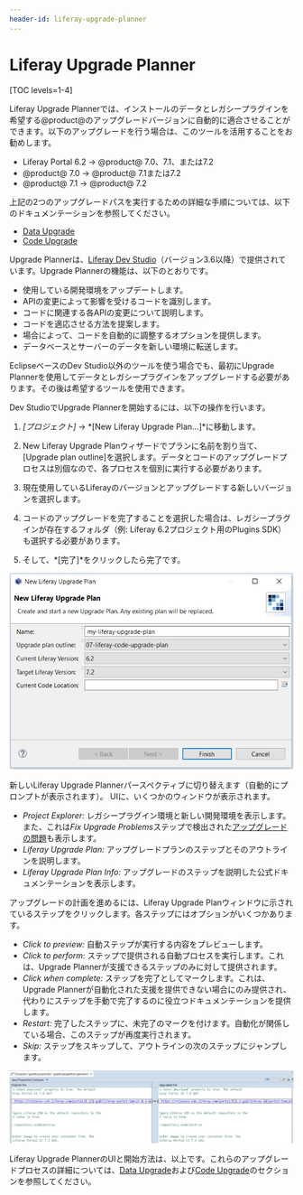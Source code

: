 ```yaml
---
header-id: liferay-upgrade-planner
---
```


# Liferay Upgrade Planner

[TOC levels=1-4]

Liferay Upgrade Plannerでは、インストールのデータとレガシープラグインを希望する@product@のアップグレードバージョンに自動的に適合させることができます。以下のアップグレードを行う場合は、このツールを活用することをお勧めします。

- Liferay Portal 6.2 → @product@ 7.0、7.1、または7.2
- @product@ 7.0 → @product@ 7.1または7.2
- @product@ 7.1 → @product@ 7.2

上記の2つのアップグレードパスを実行するための詳細な手順については、以下のドキュメンテーションを参照してください。

- [Data Upgrade](/docs/7-2/deploy/-/knowledge_base/d/upgrading-to-product-ver)
- [Code Upgrade](/docs/7-1/tutorials/-/knowledge_base/t/upgrading-plugins-to-liferay-7)

Upgrade Plannerは、[Liferay Dev Studio](/docs/7-1/tutorials/-/knowledge_base/t/liferay-ide)（バージョン3.6以降）で提供されています。Upgrade Plannerの機能は、以下のとおりです。

<!-- Standalone app is planned, but not available yet. -->

- 使用している開発環境をアップデートします。
- APIの変更によって影響を受けるコードを識別します。
- コードに関連する各APIの変更について説明します。
- コードを適応させる方法を提案します。
- 場合によって、コードを自動的に調整するオプションを提供します。
- データベースとサーバーのデータを新しい環境に転送します。

EclipseベースのDev Studio以外のツールを使う場合でも、最初にUpgrade Plannerを使用してデータとレガシープラグインをアップグレードする必要があります。その後は希望するツールを使用できます。

Dev StudioでUpgrade Plannerを開始するには、以下の操作を行います。

1. *[プロジェクト]* → *[New Liferay Upgrade Plan...]*に移動します。

2. New Liferay Upgrade Planウィザードでプランに名前を割り当て、[Upgrade plan outline]を選択します。データとコードのアップグレードプロセスは別個なので、各プロセスを個別に実行する必要があります。

3. 現在使用しているLiferayのバージョンとアップグレードする新しいバージョンを選択します。

4. コードのアップグレードを完了することを選択した場合は、レガシープラグインが存在するフォルダ（例: Liferay 6.2プロジェクト用のPlugins SDK）も選択する必要があります。

5. そして、*[完了]*をクリックしたら完了です。

![図1：アップグレードプロセスを開始する前に、アップグレード計画を設定します。](../../../images/upgrade-plan-wizard.png)

新しいLiferay Upgrade Plannerパースペクティブに切り替えます（自動的にプロンプトが表示されます）。
UIに、いくつかのウィンドウが表示されます。

- *Project Explorer:* レガシープラグイン環境と新しい開発環境を表示します。また、これは*Fix Upgrade Problems*ステップで検出された[アップグレードの問題](/docs/7-1/tutorials/-/knowledge_base/t/fixing-upgrade-problems)も表示します。
- *Liferay Upgrade Plan:* アップグレードプランのステップとそのアウトラインを説明します。
- *Liferay Upgrade Plan Info:* アップグレードのステップを説明した公式ドキュメンテーションを表示します。

アップグレードの計画を進めるには、Liferay Upgrade Planウィンドウに示されているステップをクリックします。各ステップにはオプションがいくつかあります。

- *Click to preview:* 自動ステップが実行する内容をプレビューします。
- *Click to perform:* ステップで提供される自動プロセスを実行します。これは、Upgrade Plannerが支援できるステップのみに対して提供されます。
- *Click when complete:* ステップを完了としてマークします。これは、Upgrade Plannerが自動化された支援を提供できない場合にのみ提供され、代わりにステップを手動で完了するのに役立つドキュメンテーションを提供します。
- *Restart:* 完了したステップに、未完了のマークを付けます。自動化が関係している場合、このステップが再度実行されます。
- *Skip:* ステップをスキップして、アウトラインの次のステップにジャンプします。

![図2：Upgrade Plannerの自動的にアップデートを実行する前に、プレビューができます。](../../../images/preview-upgrade-planner-changes.png)

 Liferay Upgrade PlannerのUIと開始方法は、以上です。これらのアップグレードプロセスの詳細については、[Data Upgrade](/docs/7-2/deploy/-/knowledge_base/d/upgrading-to-product-ver)および[Code Upgrade](/docs/7-1/tutorials/-/knowledge_base/t/upgrading-plugins-to-liferay-7)のセクションを参照してください。
